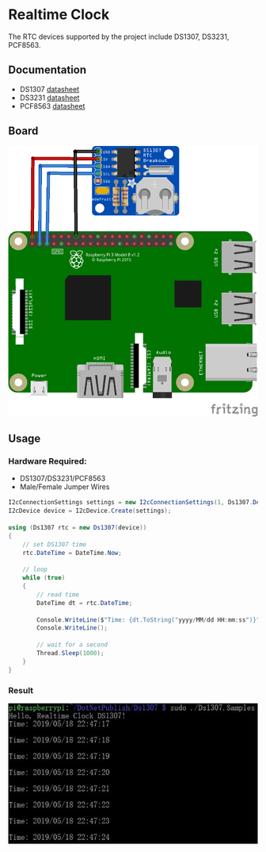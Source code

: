 # Realtime Clock

The RTC devices supported by the project include DS1307, DS3231, PCF8563.

## Documentation

- DS1307 [datasheet](https://cdn.datasheetspdf.com/pdf-down/D/S/1/DS1307-Maxim.pdf)
- DS3231 [datasheet](https://datasheets.maximintegrated.com/en/ds/DS3231.pdf)
- PCF8563 [datasheet](https://cdn.datasheetspdf.com/pdf-down/P/C/F/PCF-856.pdf)

## Board

![](Circuit_DS1307_bb.png)

## Usage

### Hardware Required:

- DS1307/DS3231/PCF8563
- Male/Female Jumper Wires

```csharp
I2cConnectionSettings settings = new I2cConnectionSettings(1, Ds1307.DefaultI2cAddress);
I2cDevice device = I2cDevice.Create(settings);

using (Ds1307 rtc = new Ds1307(device))
{
    // set DS1307 time
    rtc.DateTime = DateTime.Now;

    // loop
    while (true)
    {
        // read time
        DateTime dt = rtc.DateTime;

        Console.WriteLine($"Time: {dt.ToString("yyyy/MM/dd HH:mm:ss")}");
        Console.WriteLine();

        // wait for a second
        Thread.Sleep(1000);
    }
}
```

### Result

![Sample result](RunningResult.jpg)
